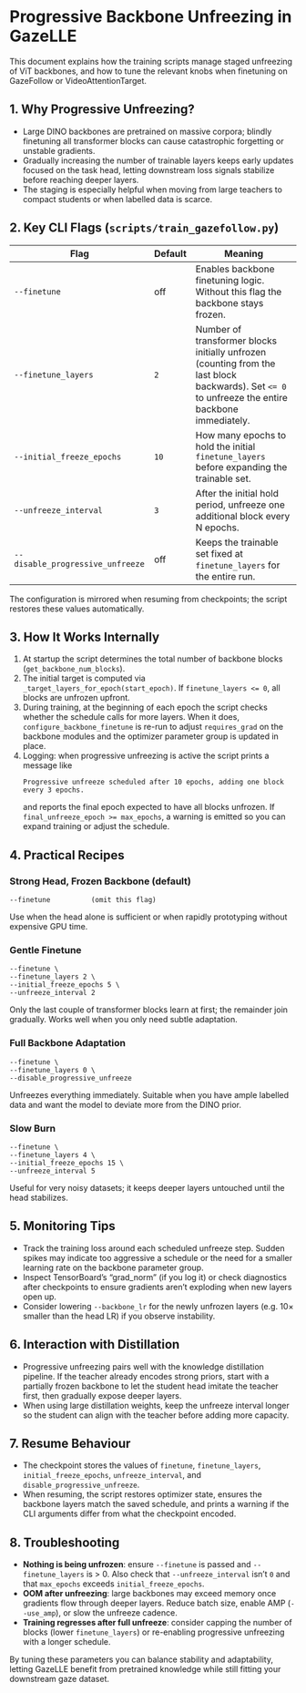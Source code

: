 # Progressive Backbone Unfreezing in GazeLLE

This document explains how the training scripts manage staged unfreezing of ViT backbones, and how to tune the relevant knobs when finetuning on GazeFollow or VideoAttentionTarget.

## 1. Why Progressive Unfreezing?
- Large DINO backbones are pretrained on massive corpora; blindly finetuning all transformer blocks can cause catastrophic forgetting or unstable gradients.
- Gradually increasing the number of trainable layers keeps early updates focused on the task head, letting downstream loss signals stabilize before reaching deeper layers.
- The staging is especially helpful when moving from large teachers to compact students or when labelled data is scarce.

## 2. Key CLI Flags (`scripts/train_gazefollow.py`)

| Flag | Default | Meaning |
| --- | --- | --- |
| `--finetune` | off | Enables backbone finetuning logic. Without this flag the backbone stays frozen. |
| `--finetune_layers` | `2` | Number of transformer blocks initially unfrozen (counting from the last block backwards). Set `<= 0` to unfreeze the entire backbone immediately. |
| `--initial_freeze_epochs` | `10` | How many epochs to hold the initial `finetune_layers` before expanding the trainable set. |
| `--unfreeze_interval` | `3` | After the initial hold period, unfreeze one additional block every N epochs. |
| `--disable_progressive_unfreeze` | off | Keeps the trainable set fixed at `finetune_layers` for the entire run. |

The configuration is mirrored when resuming from checkpoints; the script restores these values automatically.

## 3. How It Works Internally
1. At startup the script determines the total number of backbone blocks (`get_backbone_num_blocks`).
2. The initial target is computed via `_target_layers_for_epoch(start_epoch)`. If `finetune_layers <= 0`, all blocks are unfrozen upfront.
3. During training, at the beginning of each epoch the script checks whether the schedule calls for more layers. When it does, `configure_backbone_finetune` is re-run to adjust `requires_grad` on the backbone modules and the optimizer parameter group is updated in place.
4. Logging: when progressive unfreezing is active the script prints a message like
   ```
   Progressive unfreeze scheduled after 10 epochs, adding one block every 3 epochs.
   ```
   and reports the final epoch expected to have all blocks unfrozen. If `final_unfreeze_epoch >= max_epochs`, a warning is emitted so you can expand training or adjust the schedule.

## 4. Practical Recipes

### Strong Head, Frozen Backbone (default)
```
--finetune          (omit this flag)
```
Use when the head alone is sufficient or when rapidly prototyping without expensive GPU time.

### Gentle Finetune
```
--finetune \
--finetune_layers 2 \
--initial_freeze_epochs 5 \
--unfreeze_interval 2
```
Only the last couple of transformer blocks learn at first; the remainder join gradually. Works well when you only need subtle adaptation.

### Full Backbone Adaptation
```
--finetune \
--finetune_layers 0 \
--disable_progressive_unfreeze
```
Unfreezes everything immediately. Suitable when you have ample labelled data and want the model to deviate more from the DINO prior.

### Slow Burn
```
--finetune \
--finetune_layers 4 \
--initial_freeze_epochs 15 \
--unfreeze_interval 5
```
Useful for very noisy datasets; it keeps deeper layers untouched until the head stabilizes.

## 5. Monitoring Tips
- Track the training loss around each scheduled unfreeze step. Sudden spikes may indicate too aggressive a schedule or the need for a smaller learning rate on the backbone parameter group.
- Inspect TensorBoard’s “grad_norm” (if you log it) or check diagnostics after checkpoints to ensure gradients aren’t exploding when new layers open up.
- Consider lowering `--backbone_lr` for the newly unfrozen layers (e.g. 10× smaller than the head LR) if you observe instability.

## 6. Interaction with Distillation
- Progressive unfreezing pairs well with the knowledge distillation pipeline. If the teacher already encodes strong priors, start with a partially frozen backbone to let the student head imitate the teacher first, then gradually expose deeper layers.
- When using large distillation weights, keep the unfreeze interval longer so the student can align with the teacher before adding more capacity.

## 7. Resume Behaviour
- The checkpoint stores the values of `finetune`, `finetune_layers`, `initial_freeze_epochs`, `unfreeze_interval`, and `disable_progressive_unfreeze`.
- When resuming, the script restores optimizer state, ensures the backbone layers match the saved schedule, and prints a warning if the CLI arguments differ from what the checkpoint encoded.

## 8. Troubleshooting
- **Nothing is being unfrozen**: ensure `--finetune` is passed and `--finetune_layers` is > 0. Also check that `--unfreeze_interval` isn’t `0` and that `max_epochs` exceeds `initial_freeze_epochs`.
- **OOM after unfreezing**: large backbones may exceed memory once gradients flow through deeper layers. Reduce batch size, enable AMP (`--use_amp`), or slow the unfreeze cadence.
- **Training regresses after full unfreeze**: consider capping the number of blocks (lower `finetune_layers`) or re-enabling progressive unfreezing with a longer schedule.

By tuning these parameters you can balance stability and adaptability, letting GazeLLE benefit from pretrained knowledge while still fitting your downstream gaze dataset.
